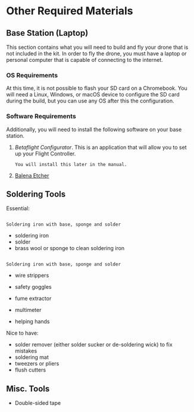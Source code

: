# Other Required Materials

## Base Station (Laptop)

This section contains what you will need to build and fly your drone that is not included in the kit.
In order to fly the drone, you must have a laptop or personal computer that is capable of connecting to the internet.

### OS Requirements

At this time, it is not possible to flash your SD card on a Chromebook. You will need a Linux, Windows, or macOS device to configure the SD card during the build, but you can use any OS after this the configuration.

### Software Requirements

Additionally, you will need to install the following software on your base station.

1. *Betaflight Configurator*. This is an application that will allow you to set up your Flight Controller.

    ```{note}
    You will install this later in the manual.
    ```

1. [Balena Etcher](https://etcher.balena.io/#download-etcher)

## Soldering Tools

Essential:

```{figure} ../_images/tools/Soldering_iron_and_accessories.jpg

Soldering iron with base, sponge and solder
```

- soldering iron
- solder
- brass wool or sponge to clean soldering iron

```{figure} ../_images/tools/Ideal_Reflex_wire_stripper.jpg

Soldering iron with base, sponge and solder
```

- wire strippers

- safety goggles
- fume extractor
- multimeter
- helping hands

Nice to have:

- solder remover (either solder sucker or de-soldering wick) to fix mistakes
- soldering mat
- tweezers or pliers
- flush cutters

## Misc. Tools

- Double-sided tape
